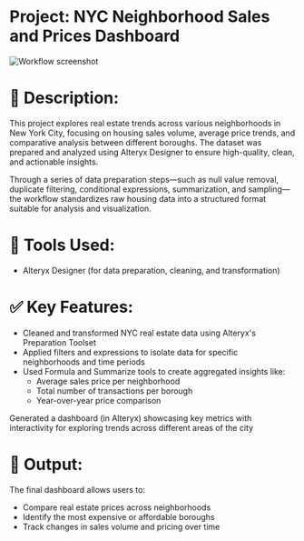 # Project: NYC Neighborhood Sales and Prices Dashboard
![Workflow screenshot](https://github.com/user-attachments/assets/7071caf9-14c8-45a7-97b8-11e87df88719)





# 📝 Description:
This project explores real estate trends across various neighborhoods in New York City, focusing on housing sales volume, average price trends, and comparative analysis between different boroughs. The dataset was prepared and analyzed using Alteryx Designer to ensure high-quality, clean, and actionable insights.

Through a series of data preparation steps—such as null value removal, duplicate filtering, conditional expressions, summarization, and sampling—the workflow standardizes raw housing data into a structured format suitable for analysis and visualization.

# 🔧 Tools Used:
- Alteryx Designer (for data preparation, cleaning, and transformation)

# ✅ Key Features:
- Cleaned and transformed NYC real estate data using Alteryx's Preparation Toolset
- Applied filters and expressions to isolate data for specific neighborhoods and time periods
- Used Formula and Summarize tools to create aggregated insights like:
  - Average sales price per neighborhood
  - Total number of transactions per borough
  - Year-over-year price comparison

Generated a dashboard (in Alteryx) showcasing key metrics with interactivity for exploring trends across different areas of the city

# 📁 Output:
The final dashboard allows users to:
- Compare real estate prices across neighborhoods
- Identify the most expensive or affordable boroughs
- Track changes in sales volume and pricing over time
